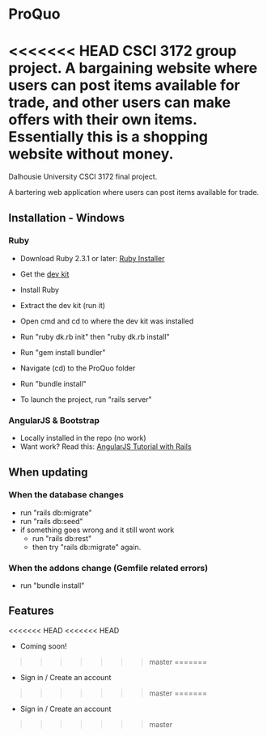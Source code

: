 # ProQuo
<<<<<<< HEAD
CSCI 3172 group project. A bargaining website where users can post items available for trade, and other users can make offers with their own items. Essentially this is a shopping website without money. 
=======
Dalhousie University CSCI 3172 final project.

A bartering web application where users can post items available for trade.

## Installation - Windows

### Ruby

* Download Ruby 2.3.1 or later: [Ruby Installer](http://rubyinstaller.org/)
* Get the [dev kit](http://rubyinstaller.org/downloads/)


* Install Ruby
* Extract the dev kit (run it)
* Open cmd and cd to where the dev kit was installed
* Run "ruby dk.rb init" then "ruby dk.rb install"
* Run "gem install bundler"

* Navigate (cd) to the ProQuo folder
* Run "bundle install"

* To launch the project, run "rails server"

### AngularJS & Bootstrap

* Locally installed in the repo (no work)
* Want work? Read this: [AngularJS Tutorial with Rails](https://thinkster.io/angular-rails)

## When updating
### When the database changes
* run "rails db:migrate"
* run "rails db:seed"
* if something goes wrong and it still wont work
  * run "rails db:rest"
  * then try "rails db:migrate" again.

### When the addons change (Gemfile related errors)
* run "bundle install"

## Features

<<<<<<< HEAD
<<<<<<< HEAD
* Coming soon!
>>>>>>> master
=======
* Sign in / Create an account
>>>>>>> master
=======
* Sign in / Create an account
>>>>>>> master

